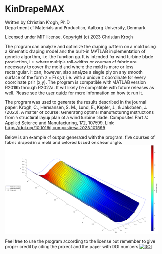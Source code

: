 # KinDrapeMAX
Written by Christian Krogh, Ph.D   
Department of Materials and Production, Aalborg University, Denmark.

Licensed under MIT license. Copyright (c) 2023 Christian Krogh

The program can analyze and optimize the draping pattern on a mold using 
a kinematic draping model and the built-in MATLAB implementation of 
genetic algorithm, i.e. the function ga. It is intended for wind turbine 
blade production, i.e. where multiple roll-widths or courses of fabric 
are necessary to cover the mold and where the mold is more or less 
rectangular. It can, however, also analyze a single ply on any smooth 
surface of the form z = F(x,y), i.e. with a unique z coordinate for every coordinate pair (x,y). 
The program is compatible with MATLAB version R2019b through R2022a. It will likely be compatible with future releases as well.
Please see the [user guide](/KinDrapeMAX_user_guide.md) for more information on how to run it.

The program was used to generate the results described in the journal paper: Krogh, C., Hermansen, S. M., Lund, E., Kepler, J., & Jakobsen, J. (2023). A matter of course: Generating optimal manufacturing instructions from a structural layup plan of a wind turbine blade. Composites Part A: Applied Science and Manufacturing, 172, 107599. Link: https://doi.org/10.1016/j.compositesa.2023.107599

Below is an example of output generated with the program: five courses of fabric draped in a mold and colored based on shear angle.
![This is an image](/Output/2022-December-19_14-52_1layer_baseline/ShearFig.png)

Feel free to use the program according to the license but remember to give proper credit by citing the project and the paper with DOI numbers
[![DOI](https://zenodo.org/badge/DOI/10.5281/zenodo.7525531.svg)](https://doi.org/10.5281/zenodo.7525531)
